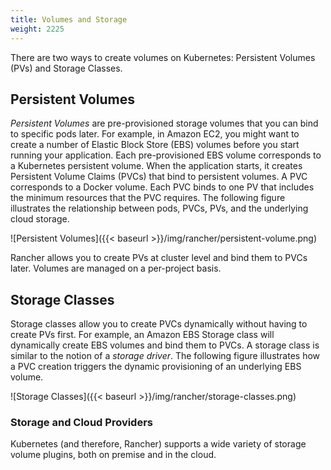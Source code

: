 ```yaml
---
title: Volumes and Storage
weight: 2225
---
```

There are two ways to create volumes on Kubernetes: Persistent Volumes (PVs) and Storage Classes.

## Persistent Volumes

_Persistent Volumes_ are pre-provisioned storage volumes that you can bind to specific pods later. For example, in Amazon EC2, you might want to create a number of Elastic Block Store (EBS) volumes before you start running your application. Each pre-provisioned EBS volume corresponds to a Kubernetes persistent volume. When the application starts, it creates Persistent Volume Claims (PVCs) that bind to persistent volumes. A PVC corresponds to a Docker volume. Each PVC binds to one PV that includes the minimum resources that the PVC requires. The following figure illustrates the relationship between pods, PVCs, PVs, and the underlying cloud storage.

![Persistent Volumes]({{< baseurl >}}/img/rancher/persistent-volume.png)

Rancher allows you to create PVs at cluster level and bind them to PVCs later. Volumes are managed on a per-project basis.

## Storage Classes

Storage classes allow you to create PVCs dynamically without having to create PVs first. For example, an Amazon EBS Storage class will dynamically create EBS volumes and bind them to PVCs. A storage class is similar to the notion of a _storage driver_. The following figure illustrates how a PVC creation triggers the dynamic provisioning of an underlying EBS volume.

![Storage Classes]({{< baseurl >}}/img/rancher/storage-classes.png)

### Storage and Cloud Providers

Kubernetes (and therefore, Rancher) supports a wide variety of storage volume plugins, both on premise and in the cloud.
